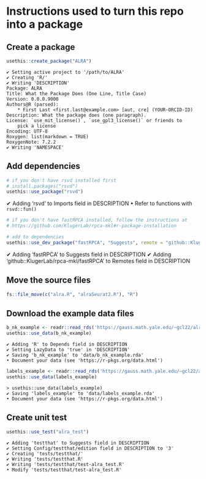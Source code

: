 Instructions used to turn this repo into a package
================

## Create a package

``` r
usethis::create_package("ALRA")
```

    ✔ Setting active project to '/path/to/ALRA'
    ✔ Creating 'R/'
    ✔ Writing 'DESCRIPTION'
    Package: ALRA
    Title: What the Package Does (One Line, Title Case)
    Version: 0.0.0.9000
    Authors@R (parsed):
        * First Last <first.last@example.com> [aut, cre] (YOUR-ORCID-ID)
    Description: What the package does (one paragraph).
    License: `use_mit_license()`, `use_gpl3_license()` or friends to
        pick a license
    Encoding: UTF-8
    Roxygen: list(markdown = TRUE)
    RoxygenNote: 7.2.2
    ✔ Writing 'NAMESPACE'

## Add dependencies

``` r
# if you don't have rsvd installed first
# install.packages("rsvd")
usethis::use_package("rsvd")
```

✔ Adding ‘rsvd’ to Imports field in DESCRIPTION • Refer to functions
with `rsvd::fun()`

``` r
# if you don't have fastRPCA installed, follow the instructions at
# https://github.com/KlugerLab/rpca-mkl#r-package-installation

# add to dependencies
usethis::use_dev_package("fastRPCA", "Suggests", remote = "github::KlugerLab/rpca-mkl/fastRPCA")
```

✔ Adding ‘fastRPCA’ to Suggests field in DESCRIPTION ✔ Adding
‘github::KlugerLab/rpca-mkl/fastRPCA’ to Remotes field in DESCRIPTION

## Move the source files

``` r
fs::file_move(c("alra.R", "alraSeurat2.R"), "R")
```

## Download the example data files

``` r
b_nk_example <- readr::read_rds('https://gauss.math.yale.edu/~gcl22/alra/b_nk_example.RDS')
usethis::use_data(b_nk_example)
```

    ✔ Adding 'R' to Depends field in DESCRIPTION
    ✔ Setting LazyData to 'true' in 'DESCRIPTION'
    ✔ Saving 'b_nk_example' to 'data/b_nk_example.rda'
    • Document your data (see 'https://r-pkgs.org/data.html')

``` r
labels_example <- readr::read_rds('https://gauss.math.yale.edu/~gcl22/alra/labels_example.RDS')
usethis::use_data(labels_example)
```

    > usethis::use_data(labels_example)
    ✔ Saving 'labels_example' to 'data/labels_example.rda'
    • Document your data (see 'https://r-pkgs.org/data.html')

## Create unit test

``` r
usethis::use_test("alra_test")
```

    ✔ Adding 'testthat' to Suggests field in DESCRIPTION
    ✔ Setting Config/testthat/edition field in DESCRIPTION to '3'
    ✔ Creating 'tests/testthat/'
    ✔ Writing 'tests/testthat.R'
    ✔ Writing 'tests/testthat/test-alra_test.R'
    • Modify 'tests/testthat/test-alra_test.R'
